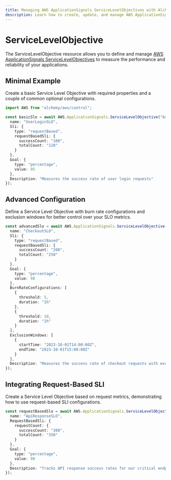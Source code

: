 ```yaml
---
title: Managing AWS ApplicationSignals ServiceLevelObjectives with Alchemy
description: Learn how to create, update, and manage AWS ApplicationSignals ServiceLevelObjectives using Alchemy Cloud Control.
---
```


# ServiceLevelObjective

The ServiceLevelObjective resource allows you to define and manage [AWS ApplicationSignals ServiceLevelObjectives](https://docs.aws.amazon.com/applicationsignals/latest/userguide/) to measure the performance and reliability of your applications.

## Minimal Example

Create a basic Service Level Objective with required properties and a couple of common optional configurations.

```ts
import AWS from "alchemy/aws/control";

const basicSlo = await AWS.ApplicationSignals.ServiceLevelObjective("basicSlo", {
  name: "UserLoginSLO",
  Sli: {
    type: "requestBased",
    requestBasedSli: {
      successCount: "100",
      totalCount: "120"
    }
  },
  Goal: {
    type: "percentage",
    value: 95
  },
  Description: "Measures the success rate of user login requests"
});
```

## Advanced Configuration

Define a Service Level Objective with burn rate configurations and exclusion windows for better control over your SLO metrics.

```ts
const advancedSlo = await AWS.ApplicationSignals.ServiceLevelObjective("advancedSlo", {
  name: "CheckoutSLO",
  Sli: {
    type: "requestBased",
    requestBasedSli: {
      successCount: "200",
      totalCount: "250"
    }
  },
  Goal: {
    type: "percentage",
    value: 98
  },
  BurnRateConfigurations: [
    {
      threshold: 5,
      duration: "1h"
    },
    {
      threshold: 10,
      duration: "2h"
    }
  ],
  ExclusionWindows: [
    {
      startTime: "2023-10-01T14:00:00Z",
      endTime: "2023-10-01T15:00:00Z"
    }
  ],
  Description: "Measures the success rate of checkout requests with exclusion for maintenance windows."
});
```

## Integrating Request-Based SLI

Create a Service Level Objective based on request metrics, demonstrating how to use request-based SLI configurations.

```ts
const requestBasedSlo = await AWS.ApplicationSignals.ServiceLevelObjective("requestBasedSlo", {
  name: "ApiResponseSLO",
  RequestBasedSli: {
    requestCount: {
      successCount: "300",
      totalCount: "350"
    }
  },
  Goal: {
    type: "percentage",
    value: 90
  },
  Description: "Tracks API response success rates for our critical endpoints."
});
```